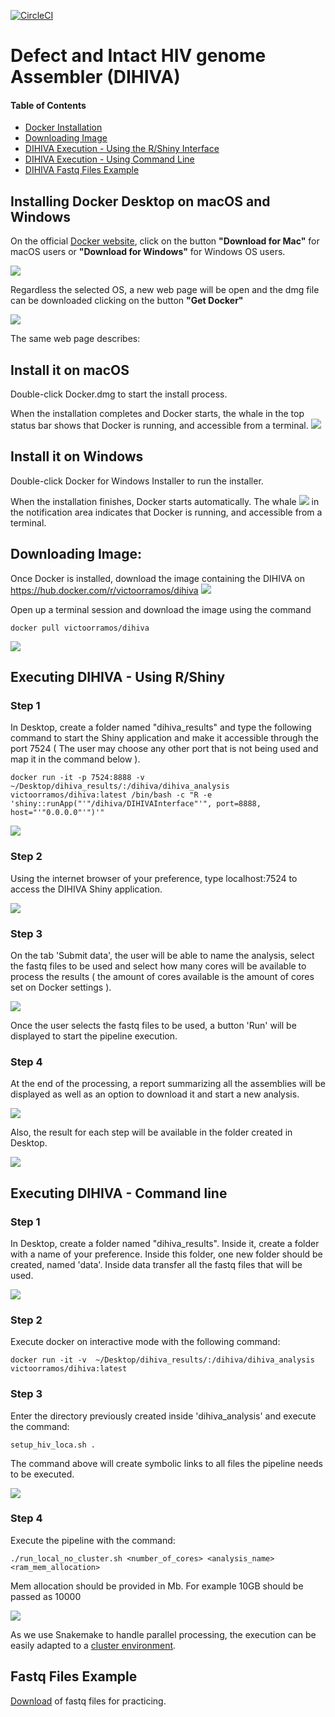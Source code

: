 [![CircleCI](https://circleci.com/gh/stratust/HIVA/tree/cleanupv2.svg?style=shield&circle-token=1b8841c1ffceb163ad1a5410b606c4f3b9ef8fd5)](https://circleci.com/gh/stratust/HIVA/tree/cleanupv2)  

# Defect and Intact HIV genome Assembler (DIHIVA)

#### Table of Contents

* [Docker Installation](#installing-docker-desktop-on-macos-and-windows)
* [Downloading Image](#downloading-image)
* [DIHIVA Execution - Using the R/Shiny Interface](#executing-dihiva-using-the-r/shiny-interface)
* [DIHIVA Execution - Using Command Line](#executing-dihiva-using-command-line)
* [DIHIVA Fastq Files Example](#fastq-file-example)


## Installing Docker Desktop on macOS and Windows

On the official [Docker website](https://www.docker.com/products/docker-desktop), click on the button **"Download for Mac"** for macOS users or **"Download for Windows"** for Windows OS users.

![](img/img1.png "")

Regardless the selected OS, a new web page will be open and the dmg file can be downloaded clicking on the button **"Get Docker"**

![](img/img2.png "")

The same web page describes:

## Install it on macOS
Double-click Docker.dmg to start the install process.

When the installation completes and Docker starts, the whale in the top status bar shows that Docker is running, and accessible from a terminal.
![](img/img3.png "")

## Install it on Windows
Double-click Docker for Windows Installer to run the installer.

When the installation finishes, Docker starts automatically. The whale ![](img/img4.png "") in the notification area indicates that Docker is running, and accessible from a terminal.

## Downloading Image:

Once Docker is installed, download the image containing the DIHIVA on https://hub.docker.com/r/victoorramos/dihiva
![](img/dockerhub_dihiva_frontpage.png "")  

Open up a terminal session and download the image using the command

```
docker pull victoorramos/dihiva
```

![](img/dihiva_docker_pull.png "")  


## Executing DIHIVA - Using R/Shiny

### Step 1

In Desktop, create a folder named "dihiva_results" and type the following command to start the Shiny application and make it accessible through the port 7524 ( The user may choose any other port that is not being used and map it in the command below ).

```
docker run -it -p 7524:8888 -v ~/Desktop/dihiva_results/:/dihiva/dihiva_analysis victoorramos/dihiva:latest /bin/bash -c "R -e 'shiny::runApp("'"/dihiva/DIHIVAInterface"'", port=8888, host="'"0.0.0.0"'")'" 
```

![](img/exec_dihiva_shiny.png "")  

### Step 2

Using the internet browser of your preference, type localhost:7524 to access the DIHIVA Shiny application.  

![](img/dihiva_shiny.png "")  


### Step 3

On the tab 'Submit data', the user will be able to name the analysis, select the fastq files to be used and select how many cores will be available to process the results ( the amount of cores available is the amount of cores set on Docker settings ).  

![](img/submit_data.png "")  

Once the user selects the fastq files to be used, a button 'Run' will be displayed to start the pipeline execution.  


### Step 4

At the end of the processing, a report summarizing all the assemblies will be displayed as well as an option to download it and start a new analysis.

![](img/end_execution.png "")  

Also, the result for each step will be available in the folder created in Desktop.

![](img/all_results.png "")  


## Executing DIHIVA - Command line

### Step 1

In Desktop, create a folder named "dihiva_results". Inside it, create a folder with a name of your preference. Inside this folder, one new folder should be created, named 'data'. Inside data transfer all the fastq files that will be used.  

![](img/cmd_structure.png "")  

### Step 2

Execute docker on interactive mode with the following command: 
```
docker run -it -v  ~/Desktop/dihiva_results/:/dihiva/dihiva_analysis victoorramos/dihiva:latest
```

### Step 3

Enter the directory previously created inside 'dihiva_analysis' and execute the command:
```
setup_hiv_loca.sh .
```
The command above will create symbolic links to all files the pipeline needs to be executed.

![](img/cmd_structure_2.png "")  

### Step 4

Execute the pipeline with the command:
```
./run_local_no_cluster.sh <number_of_cores> <analysis_name> <ram_mem_allocation>
```

Mem allocation should be provided in Mb. For example 10GB should be passed as 10000

![](img/cmd_execution.png "")  

As we use Snakemake to handle parallel processing, the execution can be easily adapted to a [cluster environment](https://snakemake.readthedocs.io/en/stable/executing/cluster.html).

## Fastq Files Example

[Download](https://www.dropbox.com/sh/jbzy6s0frfpof36/AADYCqmLRxWrXa2e10KsRY9ia?dl=0) of fastq files for practicing.
